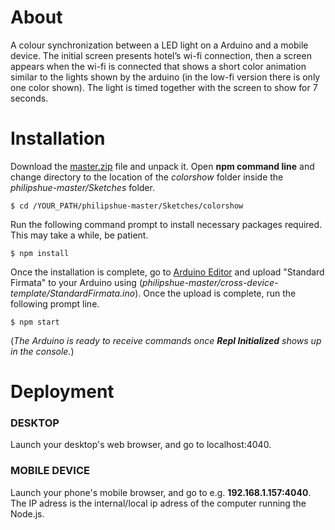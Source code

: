 # About

A colour synchronization between a LED light on a Arduino and a mobile device. The initial screen presents hotel’s wi-fi connection, then a screen appears when the wi-fi is connected that shows a short color animation similar to the lights shown by the arduino (in the low-fi version there is only one color shown). The light is timed together with the screen to show for 7 seconds.

# Installation

Download the [master.zip](https://github.com/tanerolcxy/philipshue/archive/master.zip) file and unpack it. Open **npm command line** and change directory to the location of the *colorshow* folder inside the *philipshue-master/Sketches* folder.
```
$ cd /YOUR_PATH/philipshue-master/Sketches/colorshow
```
Run the following command prompt to install necessary packages required. This may take a while, be patient.

```
$ npm install
```
Once the installation is complete, go to [Arduino Editor](https://create.arduino.cc/) and upload "Standard Firmata" to your Arduino using (*philipshue-master/cross-device-template/StandardFirmata.ino*). Once the upload is complete, run the following prompt line. 
```
$ npm start
```
(*The Arduino is ready to receive commands once **Repl Initialized** shows up in the console.*)

# Deployment

### DESKTOP
Launch your desktop's web browser, and go to localhost:4040.

### MOBILE DEVICE
Launch your phone's mobile browser, and go to e.g. **192.168.1.157:4040**. The IP adress is the internal/local ip adress of the computer running the Node.js.
